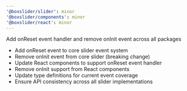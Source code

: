 ```yaml
---
'@boxslider/slider': minor
'@boxslider/components': minor
'@boxslider/react': minor
---
```


Add onReset event handler and remove onInit event across all packages

- Add onReset event to core slider event system
- Remove onInit event from core slider (breaking change)
- Update React components to support onReset event handler
- Remove onInit support from React components
- Update type definitions for current event coverage
- Ensure API consistency across all slider implementations
